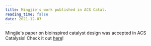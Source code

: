 ```yaml
---
title: Mingjie's work published in ACS Catal.
reading_time: false
date: 2021-12-03
---
```


Mingjie's paper on bioinspired catalyst design was accepted in ACS Catalysis! Check it out [here](https://pubs.acs.org/doi/10.1021/acscatal.1c04624)!

<!--more-->
